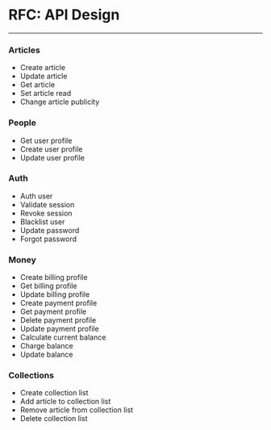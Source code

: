 # RFC: API Design
---

### Articles
- Create article
- Update article
- Get article
- Set article read
- Change article publicity

### People
- Get user profile
- Create user profile
- Update user profile

### Auth
- Auth user
- Validate session
- Revoke session
- Blacklist user
- Update password
- Forgot password

### Money
- Create billing profile
- Get billing profile
- Update billing profile
- Create payment profile
- Get payment profile
- Delete payment profile
- Update payment profile
- Calculate current balance
- Charge balance
- Update balance

### Collections
- Create collection list
- Add article to collection list
- Remove article from collection list
- Delete collection list
